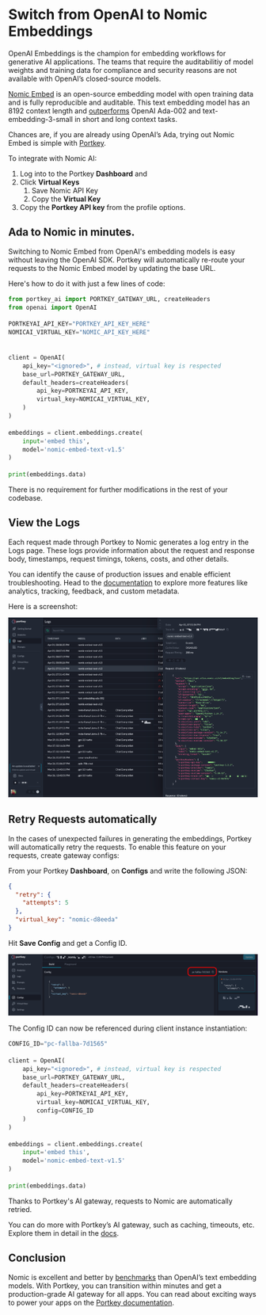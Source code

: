 # Switch from OpenAI to Nomic Embeddings

OpenAI Embeddings is the champion for embedding workflows for generative AI applications. The teams that require the auditabilitiy of model weights and training data for compliance and security reasons are not available with OpenAI’s closed-source models.

[Nomic Embed](https://huggingface.co/nomic-ai/nomic-embed-text-v1) is an open-source embedding model with open training data and is fully reproducible and auditable. This text embedding model has an 8192 context length and [outperforms](https://blog.nomic.ai/posts/nomic-embed-text-v1) OpenAI Ada-002 and text-embedding-3-small in short and long context tasks.

Chances are, if you are already using OpenAI’s Ada, trying out Nomic Embed is simple with [Portkey](https://portkey.ai/).

To integrate with Nomic AI:

1. Log into to the Portkey **Dashboard** and
2. Click **Virtual Keys**
   1. Save Nomic API Key
   2. Copy the **Virtual Key**
3. Copy the **Portkey API key** from the profile options.

## Ada to Nomic in minutes.

Switching to Nomic Embed from OpenAI's embedding models is easy without leaving the OpenAI SDK. Portkey will automatically re-route your requests to the Nomic Embed model by updating the base URL.

Here's how to do it with just a few lines of code:

```py
from portkey_ai import PORTKEY_GATEWAY_URL, createHeaders
from openai import OpenAI

PORTKEYAI_API_KEY="PORTKEY_API_KEY_HERE"
NOMICAI_VIRTUAL_KEY="NOMIC_API_KEY_HERE"


client = OpenAI(
    api_key="<ignored>", # instead, virtual key is respected
    base_url=PORTKEY_GATEWAY_URL,
    default_headers=createHeaders(
        api_key=PORTKEYAI_API_KEY,
        virtual_key=NOMICAI_VIRTUAL_KEY,
    )
)

embeddings = client.embeddings.create(
    input='embed this',
    model='nomic-embed-text-v1.5'
)

print(embeddings.data)
```

There is no requirement for further modifications in the rest of your codebase.

## View the Logs

Each request made through Portkey to Nomic generates a log entry in the Logs page. These logs provide information about the request and response body, timestamps, request timings, tokens, costs, and other details.

You can identify the cause of production issues and enable efficient troubleshooting. Head to the [documentation](https://portkey.ai/docs/product/observability-modern-monitoring-for-llms) to explore more features like analytics, tracking, feedback, and custom metadata.

Here is a screenshot:

![Switch from OpenAI to Nomic](./images/switch-from-openai-to-nomic-embeddings/1-switch-from-openai-to-nomic-embeddings.png)

## Retry Requests automatically

In the cases of unexpected failures in generating the embeddings, Portkey will automatically retry the requests. To enable this feature on your requests, create gateway configs:

From your Portkey **Dashboard**, on **Configs** and write the following JSON:

```json
{
  "retry": {
    "attempts": 5
  },
  "virtual_key": "nomic-d8eeda"
}
```

Hit **Save Config** and get a Config ID.

![alt text](./images/switch-from-openai-to-nomic-embeddings/2-switch-from-openai-to-nomic-embeddings.png)

The Config ID can now be referenced during client instance instantiation:

```py
CONFIG_ID="pc-fallba-7d1565"

client = OpenAI(
    api_key="<ignored>", # instead, virtual key is respected
    base_url=PORTKEY_GATEWAY_URL,
    default_headers=createHeaders(
        api_key=PORTKEYAI_API_KEY,
        virtual_key=NOMICAI_VIRTUAL_KEY,
        config=CONFIG_ID
    )
)

embeddings = client.embeddings.create(
    input='embed this',
    model='nomic-embed-text-v1.5'
)

print(embeddings.data)
```

Thanks to Portkey's AI gateway, requests to Nomic are automatically retried.

You can do more with Portkey’s AI gateway, such as caching, timeouts, etc. Explore them in detail in the [docs](https://portkey.ai/docs/product/ai-gateway-streamline-llm-integrations).

## Conclusion

Nomic is excellent and better by [benchmarks](https://blog.nomic.ai/posts/nomic-embed-text-v1) than OpenAI’s text embedding models. With Portkey, you can transition within minutes and get a production-grade AI gateway for all apps. You can read about exciting ways to power your apps on the [Portkey documentation](https://portkey.ai/docs).
